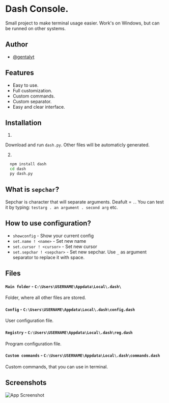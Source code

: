 
# Dash Console.

Small project to make terminal usage easier. Work's on Windows, but can be runned on other systems. 


## Author

- [@gentalyt](https://www.github.com/gentalyt)


## Features

- Easy to use.
- Full customization.
- Custom commands.
- Custom separator.
- Easy and clear interface.



## Installation

1.
Download and run `dash.py`. Other files will be automaticly generated.

2.
```bash
  npm install dash
  cd dash
  py dash.py
```
    
## What is `sepchar`?
Sepchar is character that will separate arguments. Deafult = `.`. You can test it by typing: `testarg . an argument . second arg` etc.

## How to use configuration?

- `showconfig` - Show your current config
- `set.name ! <name>` - Set new name
- `set.cursor ! <cursor>` - Set new cursor
- `set.sepchar ! <sepchar>` - Set new sepchar. Use `_` as argument separator to replace it with space.

## Files
#### `Main folder` - `C:\Users\USERNAME\Appdata\Local\.dash\`
Folder, where all other files are stored.
#### `Config` - `C:\Users\USERNAME\Appdata\Local\.dash\config.dash`
User configuration file.
#### `Registry` - `C:\Users\USERNAME\Appdata\Local\.dash\reg.dash`
Program configuration file.
#### `Custom commands` - `C:\Users\USERNAME\Appdata\Local\.dash\commands.dash`
Custom commands, that you can use in terminal.

## Screenshots

![App Screenshot](https://imgur.com/JkD6WBE)

